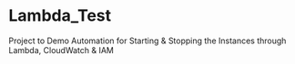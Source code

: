 # Lambda_Test
Project to Demo Automation for Starting &amp; Stopping the Instances through Lambda, CloudWatch &amp; IAM
